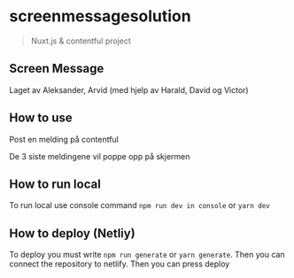 # screenmessagesolution

> Nuxt.js & contentful project
> 
## Screen Message

Laget av Aleksander, Arvid (med hjelp av Harald, David og Victor)


## How to use

<p align="left">Post en melding på contentful</p>
<p align="left">De 3 siste meldingene vil poppe opp på skjermen</p>

## How to run local

To run local use console command `npm run dev in console` or `yarn dev`

## How to deploy (Netliy)

To deploy you must write `npm run generate` or `yarn generate`. 
Then you can connect the repository to netlify. Then you can press deploy
<p align="left>Webaddress: https://screenmessageapplication.netlify.app</p>